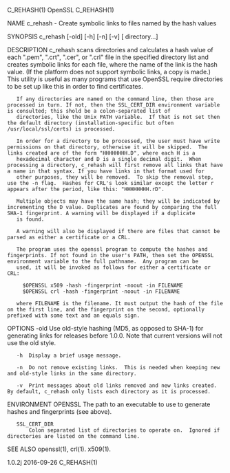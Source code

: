 C_REHASH(1)                                                                                        OpenSSL                                                                                        C_REHASH(1)



NAME
       c_rehash - Create symbolic links to files named by the hash values

SYNOPSIS
       c_rehash [-old] [-h] [-n] [-v] [ directory...]

DESCRIPTION
       c_rehash scans directories and calculates a hash value of each ".pem", ".crt", ".cer", or ".crl" file in the specified directory list and creates symbolic links for each file, where the name of the
       link is the hash value.  (If the platform does not support symbolic links, a copy is made.)  This utility is useful as many programs that use OpenSSL require directories to be set up like this in
       order to find certificates.

       If any directories are named on the command line, then those are processed in turn. If not, then the SSL_CERT_DIR environment variable is consulted; this shold be a colon-separated list of
       directories, like the Unix PATH variable.  If that is not set then the default directory (installation-specific but often /usr/local/ssl/certs) is processed.

       In order for a directory to be processed, the user must have write permissions on that directory, otherwise it will be skipped.  The links created are of the form "HHHHHHHH.D", where each H is a
       hexadecimal character and D is a single decimal digit.  When processing a directory, c_rehash will first remove all links that have a name in that syntax. If you have links in that format used for
       other purposes, they will be removed.  To skip the removal step, use the -n flag.  Hashes for CRL's look similar except the letter r appears after the period, like this: "HHHHHHHH.rD".

       Multiple objects may have the same hash; they will be indicated by incrementing the D value. Duplicates are found by comparing the full SHA-1 fingerprint. A warning will be displayed if a duplicate
       is found.

       A warning will also be displayed if there are files that cannot be parsed as either a certificate or a CRL.

       The program uses the openssl program to compute the hashes and fingerprints. If not found in the user's PATH, then set the OPENSSL environment variable to the full pathname.  Any program can be
       used, it will be invoked as follows for either a certificate or CRL:

         $OPENSSL x509 -hash -fingerprint -noout -in FILENAME
         $OPENSSL crl -hash -fingerprint -noout -in FILENAME

       where FILENAME is the filename. It must output the hash of the file on the first line, and the fingerprint on the second, optionally prefixed with some text and an equals sign.

OPTIONS
       -old
           Use old-style hashing (MD5, as opposed to SHA-1) for generating links for releases before 1.0.0.  Note that current versions will not use the old style.

       -h  Display a brief usage message.

       -n  Do not remove existing links.  This is needed when keeping new and old-style links in the same directory.

       -v  Print messages about old links removed and new links created.  By default, c_rehash only lists each directory as it is processed.

ENVIRONMENT
       OPENSSL
           The path to an executable to use to generate hashes and fingerprints (see above).

       SSL_CERT_DIR
           Colon separated list of directories to operate on.  Ignored if directories are listed on the command line.

SEE ALSO
       openssl(1), crl(1).  x509(1).



1.0.2j                                                                                            2016-09-26                                                                                      C_REHASH(1)
